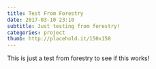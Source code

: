 ```yaml
---
title: Test From Forestry
date: 2017-03-10 23:10
subtitle: Just testing from forestry!
categories: project
thumb: http://placehold.it/150x150
---
```

This is just a test from forestry to see if this works!